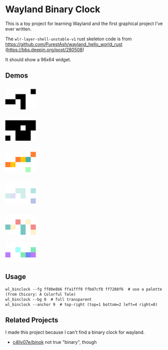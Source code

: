 # Wayland Binary Clock
This is a toy project for learning Wayland and the first graphical project I've ever written.

The `wlr-layer-shell-unstable-v1` rust skeleton code is from
https://github.com/PurestAsh/wayland_hello_world_rust (https://bbs.deepin.org/post/280508)

It should show a 96x64 widget.

## Demos
![](images/demo_mono.png)
---
![](images/demo_reversed.png)
---
![](images/demo_brekkie.png)
---
![](images/demo_peak.png)
---
![](images/demo_dinners.png)
---
![](images/demo_rainforest.png)

## Usage
```
wl_binclock --fg ff80e8b6 ffa1fff9 ffbd7cf8 ff7288f6  # use a palette (from Chicory: A Colorful Tale)
wl_binclock --bg 0  # full transparent
wl_binclock --anchor 9  # top-right (top=1 bottom=2 left=4 right=8)
```

## Related Projects
I made this project because I can't find a binary clock for wayland.
- [c4llv07e/binok](https://codeberg.org/c4llv07e/binok)
  not true "binary", though
